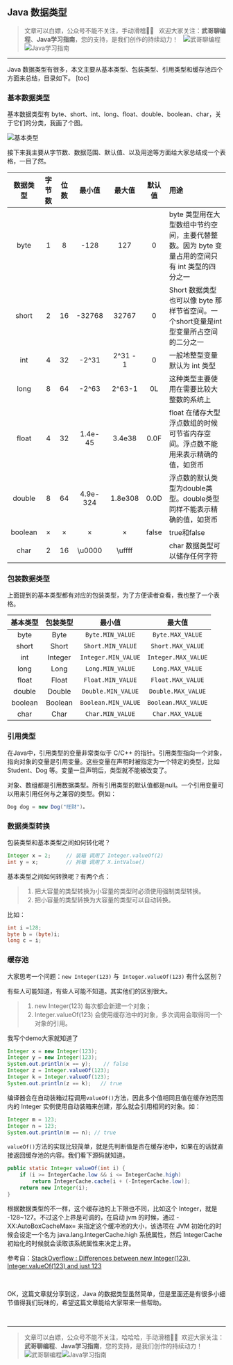 ## Java 数据类型

> 文章可以白嫖，公众号不能不关注，手动滑稽🤣🤣 &nbsp;
> 欢迎大家关注：**武哥聊编程**、**Java学习指南**，您的支持，是我们创作的持续动力！&nbsp;&nbsp;
![武哥聊编程](https://img-blog.csdnimg.cn/202002150421550.jpg)![Java学习指南](https://img-blog.csdnimg.cn/20200601113720522.png)

-----
Java 数据类型有很多，本文主要从基本类型、包装类型、引用类型和缓存池四个方面来总结，目录如下。
[toc]

### 基本数据类型

基本数据类型有 byte、short、int、long、float、double、boolean、char，关于它们的分类，我画了个图。

![基本类型](https://img-blog.csdnimg.cn/20200601102739431.png)

接下来我主要从字节数、数据范围、默认值、以及用途等方面给大家总结成一个表格，一目了然。

| 数据类型  | 字节数 | 位数 | 最小值 | 最大值 | 默认值 |用途|
| :-------: | :------: | :------: | :------: | :----: | :------: |:---|
|  byte   | 1 | 8      | -128      | 127      |0|byte 类型用在大型数组中节约空间，主要代替整数。因为 byte 变量占用的空间只有 int 类型的四分之一|
| short | 2      | 16      | -32768 | 32767      |0|Short 数据类型也可以像 byte 那样节省空间。一个short变量是int型变量所占空间的二分之一|
|  int  | 4      | 32      |-2^31      |2^31 - 1      |0|一般地整型变量默认为 int 类型|
|  long  | 8      | 64     | -2^63 | 2^63-1 |0L|这种类型主要使用在需要比较大整数的系统上|
|  float  | 4      | 32     | 1.4e-45 | 3.4e38 |0.0F|float 在储存大型浮点数组的时候可节省内存空间。浮点数不能用来表示精确的值，如货币|
|  double  | 8      | 64     | 4.9e-324 | 1.8e308 |0.0D|浮点数的默认类型为double类型。double类型同样不能表示精确的值，如货币|
|  boolean  |   ×    | ×      | ×      | ×      |false|true和false|
|  char  | 2      | 16     | \u0000      | \uffff  ||char 数据类型可以储存任何字符|

### 包装数据类型

上面提到的基本类型都有对应的包装类型，为了方便读者查看，我也整了一个表格。

| 基本类型  | 包装类型 | 最小值 | 最大值 |
| :-------: | :------: | :------: | :----: |
|byte|Byte|`Byte.MIN_VALUE`|`Byte.MAX_VALUE`|
|short|Short|`Short.MIN_VALUE`|`Short.MAX_VALUE`|
|int|Integer|`Integer.MIN_VALUE`|`Integer.MAX_VALUE`|
|long|Long|`Long.MIN_VALUE`|`Long.MAX_VALUE`|
|float|Float|`Float.MIN_VALUE`|`Float.MAX_VALUE`|
|double|Double|`Double.MIN_VALUE`|`Double.MAX_VALUE`|
|boolean|Boolean|`Boolean.MIN_VALUE`|`Boolean.MAX_VALUE`|
|char|Char|`Char.MIN_VALUE`|`Char.MAX_VALUE`|



### 引用类型

在Java中，引用类型的变量非常类似于 C/C++ 的指针。引用类型指向一个对象，指向对象的变量是引用变量。这些变量在声明时被指定为一个特定的类型，比如 Student、Dog 等。变量一旦声明后，类型就不能被改变了。

对象、数组都是引用数据类型。所有引用类型的默认值都是null。一个引用变量可以用来引用任何与之兼容的类型。例如：

```java
Dog dog = new Dog("旺财")。
```



### 数据类型转换

包装类型和基本类型之间如何转化呢？

```java
Integer x = 2;     // 装箱 调用了 Integer.valueOf(2)
int y = x;         // 拆箱 调用了 X.intValue()
```
基本类型之间如何转换呢？有两个点：

> 1. 把大容量的类型转换为小容量的类型时必须使用强制类型转换。
> 2. 把小容量的类型转换为大容量的类型可以自动转换。

比如：

```java
int i =128;   
byte b = (byte)i;
long c = i;
```



### 缓存池

大家思考一个问题：`new Integer(123)` 与` Integer.valueOf(123)` 有什么区别？

有些人可能知道，有些人可能不知道。其实他们的区别很大。
>1. new Integer(123) 每次都会新建一个对象；
>2. Integer.valueOf(123) 会使用缓存池中的对象，多次调用会取得同一个对象的引用。

我写个demo大家就知道了

```java
Integer x = new Integer(123);
Integer y = new Integer(123);
System.out.println(x == y);    // false
Integer z = Integer.valueOf(123);
Integer k = Integer.valueOf(123);
System.out.println(z == k);   // true
```

编译器会在自动装箱过程调用`valueOf()`方法，因此多个值相同且值在缓存池范围内的 Integer 实例使用自动装箱来创建，那么就会引用相同的对象。如：
```java
Integer m = 123;
Integer n = 123;
System.out.println(m == n); // true
```
`valueOf()`方法的实现比较简单，就是先判断值是否在缓存池中，如果在的话就直接返回缓存池的内容。我们看下源码就知道。

```java
public static Integer valueOf(int i) {
    if (i >= IntegerCache.low && i <= IntegerCache.high)
        return IntegerCache.cache[i + (-IntegerCache.low)];
    return new Integer(i);
}
```
根据数据类型的不一样，这个缓存池的上下限也不同，比如这个 Integer，就是 -128~127。不过这个上界是可调的，在启动 jvm 的时候，通过 -XX:AutoBoxCacheMax=<size> 来指定这个缓冲池的大小，该选项在 JVM 初始化的时候会设定一个名为 java.lang.IntegerCache.high 系统属性，然后 IntegerCache 初始化的时候就会读取该系统属性来决定上界。

参考自：[StackOverflow : Differences between new Integer(123), Integer.valueOf(123) and just 123](https://stackoverflow.com/questions/9030817/differences-between-new-integer123-integer-valueof123-and-just-123)

&nbsp;

OK，这篇文章就分享到这，Java 的数据类型虽然简单，但是里面还是有很多小细节值得我们玩味的，希望这篇文章能给大家带来一些帮助。

&nbsp;

------

> 文章可以白嫖，公众号不能不关注，哈哈哈，手动滑稽🤣🤣&nbsp;
> 欢迎大家关注：**武哥聊编程**、**Java学习指南**，您的支持，是我们创作的持续动力！&nbsp;
![武哥聊编程](https://img-blog.csdnimg.cn/202002150421550.jpg)![Java学习指南](https://img-blog.csdnimg.cn/20200601113720522.png)
